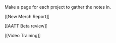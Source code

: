 Make a page for each project to gather the notes in.

[[New Merch Report]]

[[AATT Beta review]]

[[Video Training]]